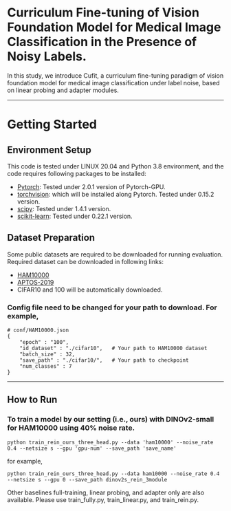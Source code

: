 # Curriculum Fine-tuning of Vision Foundation Model for Medical Image Classification in the Presence of Noisy Labels.
In this study, we introduce Cufit, a curriculum fine-tuning paradigm of vision foundation model for medical image classification under label noise, based on linear probing and adapter modules.

---
# Getting Started
## Environment Setup
   This code is tested under LINUX 20.04 and Python 3.8 environment, and the code requires following packages to be installed:
    
   - [Pytorch](https://pytorch.org/): Tested under 2.0.1 version of Pytorch-GPU.
   - [torchvision](https://pytorch.org/vision/stable/index.html): which will be installed along Pytorch. Tested under 0.15.2 version.
   - [scipy](https://www.scipy.org/): Tested under 1.4.1 version.
   - [scikit-learn](https://scikit-learn.org/stable/): Tested under 0.22.1 version.

## Dataset Preparation
   Some public datasets are required to be downloaded for running evaluation. Required dataset can be downloaded in following links:    
   - [HAM10000](https://challenge.isic-archive.com/data/#2018)
   - [APTOS-2019](https://www.kaggle.com/c/aptos2019-blindness-detection/data)
   - CIFAR10 and 100 will be automatically downloaded.

### Config file need to be changed for your path to download. For example,
~~~
# conf/HAM10000.json
{
    "epoch" : "100",
    "id_dataset" : "./cifar10",   # Your path to HAM10000 dataset
    "batch_size" : 32,
    "save_path" : "./cifar10/",   # Your path to checkpoint
    "num_classes" : 7
}
~~~

---
## How to Run
### To train a model by our setting (i.e., ours) with DINOv2-small for HAM10000 using 40% noise rate.
~~~
python train_rein_ours_three_head.py --data 'ham10000' --noise_rate 0.4 --netsize s --gpu 'gpu-num' --save_path 'save_name'
~~~
for example,
~~~
python train_rein_ours_three_head.py --data ham10000 --noise_rate 0.4 --netsize s --gpu 0 --save_path dinov2s_rein_3module
~~~
Other baselines full-training, linear probing, and adapter only are also available. Please use train_fully.py, train_linear.py, and train_rein.py.


